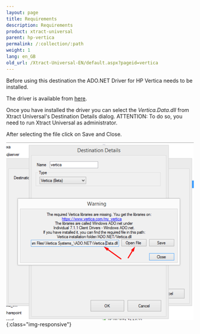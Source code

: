 ```yaml
---
layout: page
title: Requirements
description: Requirements
product: xtract-universal
parent: hp-vertica
permalink: /:collection/:path
weight: 1
lang: en_GB
old_url: /Xtract-Universal-EN/default.aspx?pageid=vertica
---
```


Before using this destination the ADO.NET Driver for HP Vertica needs to be installed.

The driver is available from [here](http://www.vertica.com/resources/vertica-client-drivers/).

Once you have installed the driver you can select the *Vertica.Data.dll* from Xtract Universal's Destination Details dialog.
ATTENTION: To do so, you need to run Xtract Universal as administrator.

After selecting the file click on Save and Close. 

![XU_Vertica_driver](/img/content/XU_Vertica_driver.png){:class="img-responsive"}